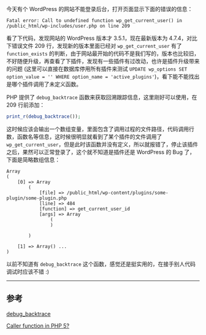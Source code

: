 <!-- title:PHP 调试追踪 -->
<!-- keywords:PHP -->

今天有个 WordPress 的网站不能登录后台，打开页面显示下面的错误的信息：

```
Fatal error: Call to undefined function wp_get_current_user() in /public_html/wp-includes/user.php on line 209
```

看了下代码，发现网站的 WordPress 版本才 3.5.1，现在最新版本为 4.7.4，对比下错误文件 209 行，发现新的版本里面已经对 `wp_get_current_user` 有了 `function_exists` 的判断，由于网站最开始的代码不是我们写的，版本也比较旧，不好随便升级，再查看了下插件，发现有一些插件有过改动，也许是插件升级带来的问题 (这里可以直接在数据库停用所有插件来测试 `UPDATE wp_options SET option_value = '' WHERE option_name = 'active_plugins'`)，看下能不能找出是哪个插件调用了未定义函数。

PHP 提供了 `debug_backtrace` 函数来获取回溯跟踪信息，这里刚好可以使用，在 209 行前添加：

```php
print_r(debug_backtrace());
```

这时候应该会输出一个数组变量，里面包含了调用过程的文件路径，代码调用行数，函数名等信息，这时候很明显就看到了某个插件的文件调用了 `wp_get_current_user`，但是此时该函数并没有定义，所以就报错了，停止该插件之后，果然可以正常登录了，这个就不知道是插件还是 WordPress 的 Bug 了，下面是简略数组信息：

```
Array
(
    [0] => Array
        (
            [file] => /public_html/wp-content/plugins/some-plugin/some-plugin.php
            [line] => 484
            [function] => get_current_user_id
            [args] => Array
                (
                )

        )

    [1] => Array() ...
)
```

以前不知道有 `debug_backtrace` 这个函数，感觉还是挺实用的，在接手别人代码调试时应该不错 :)

---

## 参考

[debug_backtrace](https://secure.php.net/manual/en/function.debug-backtrace.php)

[Caller function in PHP 5?](https://stackoverflow.com/questions/190421/caller-function-in-php-5)
